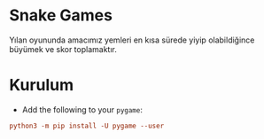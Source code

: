 # Snake Games
Yılan oyununda amacımız yemleri en kısa sürede yiyip olabildiğince büyümek ve skor toplamaktır. 

# Kurulum
* Add the following to your `pygame`:

```toml
python3 -m pip install -U pygame --user
```
